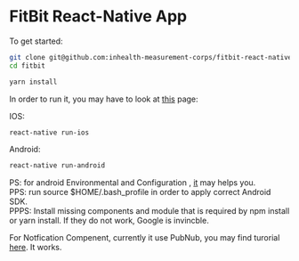 # FitBit React-Native App

To get started:

```bash
git clone git@github.com:inhealth-measurement-corps/fitbit-react-native-app.git fitbit
cd fitbit

yarn install
```
In order to run it, you may have to look at [this](https://facebook.github.io/react-native/docs/getting-started) page:

IOS:
```bash
react-native run-ios
```
Android:
```bash
react-native run-android
```
PS: for android Environmental and Configuration , [it](https://facebook.github.io/react-native/docs/getting-started) may helps you.<br/> 
PPS: run source $HOME/.bash_profile in order to apply correct Android SDK.<br/>
PPPS: Install missing components and module that is required by npm install or yarn install. If they do not work, Google is invincble.<br/>

For Notfication Compenent, currently it use PubNub, you may find turorial [here](https://www.pubnub.com/blog/react-native-push-notifications-ios-android/). It works.
